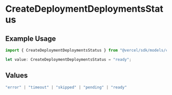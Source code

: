 # CreateDeploymentDeploymentsStatus

## Example Usage

```typescript
import { CreateDeploymentDeploymentsStatus } from "@vercel/sdk/models/createdeploymentop.js";

let value: CreateDeploymentDeploymentsStatus = "ready";
```

## Values

```typescript
"error" | "timeout" | "skipped" | "pending" | "ready"
```